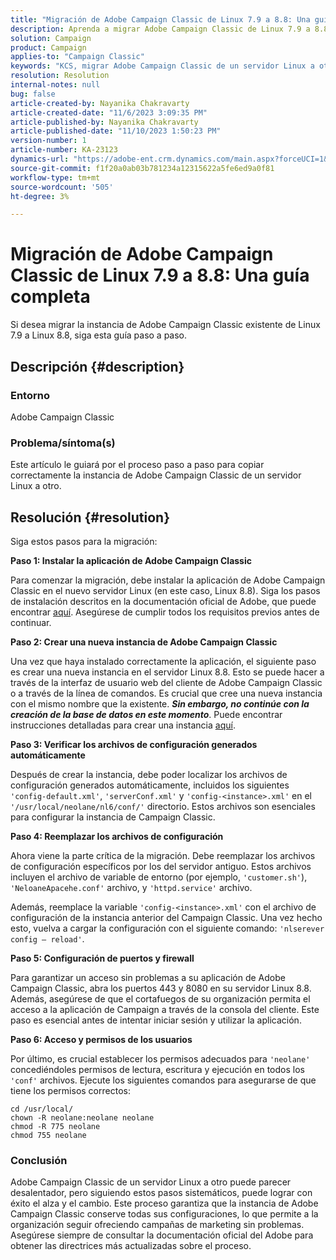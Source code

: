 ```yaml
---
title: "Migración de Adobe Campaign Classic de Linux 7.9 a 8.8: Una guía completa"
description: Aprenda a migrar Adobe Campaign Classic de Linux 7.9 a 8.8 en esta guía completa.
solution: Campaign
product: Campaign
applies-to: "Campaign Classic"
keywords: "KCS, migrar Adobe Campaign Classic de un servidor Linux a otro, ACC,"
resolution: Resolution
internal-notes: null
bug: false
article-created-by: Nayanika Chakravarty
article-created-date: "11/6/2023 3:09:35 PM"
article-published-by: Nayanika Chakravarty
article-published-date: "11/10/2023 1:50:23 PM"
version-number: 1
article-number: KA-23123
dynamics-url: "https://adobe-ent.crm.dynamics.com/main.aspx?forceUCI=1&pagetype=entityrecord&etn=knowledgearticle&id=6565317c-b67c-ee11-8179-6045bd006295"
source-git-commit: f1f20a0ab03b781234a12315622a5fe6ed9a0f81
workflow-type: tm+mt
source-wordcount: '505'
ht-degree: 3%

---
```


# Migración de Adobe Campaign Classic de Linux 7.9 a 8.8: Una guía completa


Si desea migrar la instancia de Adobe Campaign Classic existente de Linux 7.9 a Linux 8.8, siga esta guía paso a paso.

## Descripción {#description}


### Entorno

Adobe Campaign Classic

### Problema/síntoma(s)

Este artículo le guiará por el proceso paso a paso para copiar correctamente la instancia de Adobe Campaign Classic de un servidor Linux a otro.


## Resolución {#resolution}


Siga estos pasos para la migración:

<b>Paso 1: Instalar la aplicación de Adobe Campaign Classic</b>

Para comenzar la migración, debe instalar la aplicación de Adobe Campaign Classic en el nuevo servidor Linux (en este caso, Linux 8.8). Siga los pasos de instalación descritos en la documentación oficial de Adobe, que puede encontrar [aquí](https://experienceleague.adobe.com/docs/campaign-classic/using/installing-campaign-classic/install-campaign-on-prem/installing-campaign-in-linux-/prerequisites-of-campaign-installation-in-linux.html?lang=es). Asegúrese de cumplir todos los requisitos previos antes de continuar.

<b>Paso 2: Crear una nueva instancia de Adobe Campaign Classic</b>

Una vez que haya instalado correctamente la aplicación, el siguiente paso es crear una nueva instancia en el servidor Linux 8.8. Esto se puede hacer a través de la interfaz de usuario web del cliente de Adobe Campaign Classic o a través de la línea de comandos. Es crucial que cree una nueva instancia con el mismo nombre que la existente. <b>*Sin embargo, no continúe con la creación de la base de datos en este momento</b>*. Puede encontrar instrucciones detalladas para crear una instancia [aquí](https://experienceleague.adobe.com/docs/campaign-classic/using/installing-campaign-classic/appendices/command-lines.html?lang=en#creating-an-instance).

<b>Paso 3: Verificar los archivos de configuración generados automáticamente</b>

Después de crear la instancia, debe poder localizar los archivos de configuración generados automáticamente, incluidos los siguientes `'config-default.xml'`, `'serverConf.xml'` y `'config-<instance>.xml'` en el `'/usr/local/neolane/nl6/conf/'` directorio. Estos archivos son esenciales para configurar la instancia de Campaign Classic.

<b>Paso 4: Reemplazar los archivos de configuración</b>

Ahora viene la parte crítica de la migración. Debe reemplazar los archivos de configuración específicos por los del servidor antiguo. Estos archivos incluyen el archivo de variable de entorno (por ejemplo, `'customer.sh'`), `'NeloaneApacehe.conf'` archivo, y `'httpd.service'` archivo.

Además, reemplace la variable `'config-<instance>.xml'` con el archivo de configuración de la instancia anterior del Campaign Classic. Una vez hecho esto, vuelva a cargar la configuración con el siguiente comando: `'nlserever config – reload'`.

<b>Paso 5: Configuración de puertos y firewall</b>

Para garantizar un acceso sin problemas a su aplicación de Adobe Campaign Classic, abra los puertos 443 y 8080 en su servidor Linux 8.8. Además, asegúrese de que el cortafuegos de su organización permita el acceso a la aplicación de Campaign a través de la consola del cliente. Este paso es esencial antes de intentar iniciar sesión y utilizar la aplicación.

<b>Paso 6: Acceso y permisos de los usuarios</b>

Por último, es crucial establecer los permisos adecuados para `'neolane'` concediéndoles permisos de lectura, escritura y ejecución en todos los `'conf'` archivos. Ejecute los siguientes comandos para asegurarse de que tiene los permisos correctos:


```
cd /usr/local/
chown -R neolane:neolane neolane
chmod -R 775 neolane
chmod 755 neolane
```


### Conclusión

Adobe Campaign Classic de un servidor Linux a otro puede parecer desalentador, pero siguiendo estos pasos sistemáticos, puede lograr con éxito el alza y el cambio. Este proceso garantiza que la instancia de Adobe Campaign Classic conserve todas sus configuraciones, lo que permite a la organización seguir ofreciendo campañas de marketing sin problemas. Asegúrese siempre de consultar la documentación oficial del Adobe para obtener las directrices más actualizadas sobre el proceso.
